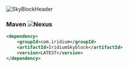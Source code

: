 ![SkyBlockHeader](https://i.imgur.com/yJlpKak.png)

### Maven ![Nexus](https://img.shields.io/nexus/r/com.iridium/IridiumSkyblock?server=https%3A%2F%2Fnexus.savagelabs.net&style=for-the-badge)
```xml
<dependency>
    <groupId>com.iridium</groupId>
    <artifactId>IridiumSkyblock</artifactId>
    <version>LATEST</version>
</dependency>
```
